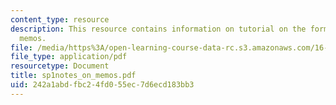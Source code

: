 ```yaml
---
content_type: resource
description: This resource contains information on tutorial on the format for writing
  memos.
file: /media/https%3A/open-learning-course-data-rc.s3.amazonaws.com/16-01-unified-engineering-i-ii-iii-iv-fall-2005-spring-2006/242a1abdfbc24fd055ec7d6ecd183bb3_sp1notes_on_memos.pdf
file_type: application/pdf
resourcetype: Document
title: sp1notes_on_memos.pdf
uid: 242a1abd-fbc2-4fd0-55ec-7d6ecd183bb3
---
```

